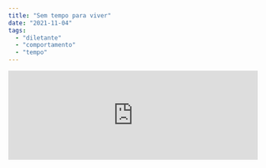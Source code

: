 ```yaml
---
title: "Sem tempo para viver"
date: "2021-11-04"
tags: 
  - "diletante"
  - "comportamento"
  - "tempo"
---
```


<iframe src="https://anchor.fm/diletante/embed/episodes/Sem-tempo-para-viver-e19pbiq" height="180px" width="100%" frameborder="0" scrolling="no" style="width:100%; height:180px;"></iframe>
